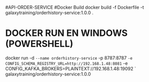 #API-ORDER-SERVICE
#Docker Build
docker build -f Dockerfile -t galaxytraining/orderhistory-service:1.0.0 .

# DOCKER RUN EN WINDOWS (POWERSHELL)

docker run -d `
  --name orderhistory-service `
-p 8787:8787 `
  -e CONFIG_SCHEMA_REGISTRY_URL=http://192.168.1.48:8081 `
-e CONFIG_KAFKA_BROKERS=PLAINTEXT://192.168.1.48:19092 `
galaxytraining/orderhistory-service:1.0.0
